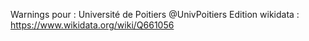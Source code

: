 Warnings pour : Université de Poitiers @UnivPoitiers
Edition wikidata : https://www.wikidata.org/wiki/Q661056 

